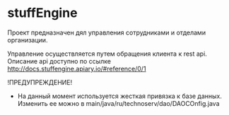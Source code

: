 # stuffEngine

Проект предназначен дял управления сотрудниками и отделами организации.

Управление осуществляется путем обращения клиента к rest api. Описание api доступно по ссылке <a>http://docs.stuffengine.apiary.io/#reference/0/1</a>

!ПРЕДУПРЕЖДЕНИЕ!
- На данный момент используется жесткая привязка к базе данных. Изменить ее можно в main/java/ru/technoserv/dao/DAOCOnfig.java


